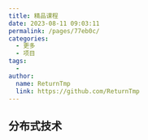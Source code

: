 ```yaml
---
title: 精品课程
date: 2023-08-11 09:03:11
permalink: /pages/77eb0c/
categories:
  - 更多
  - 项目
tags:
  - 
author: 
  name: ReturnTmp
  link: https://github.com/ReturnTmp
---
```


## 分布式技术